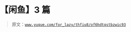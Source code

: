 # 【闲鱼】3 篇

> 原文：[`www.yuque.com/for_lazy/thfiu8/of6hdtqstbzwic93`](https://www.yuque.com/for_lazy/thfiu8/of6hdtqstbzwic93)



